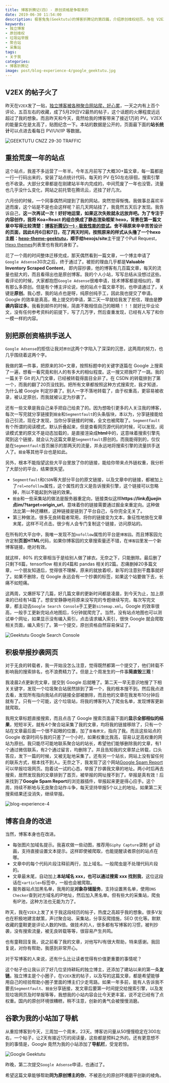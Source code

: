 ```yaml
---
title: 博客折腾记(四) - 原创资格是争取来的
date: 2019-06-30 11:54:00
description: 极客兔兔(Geektutu)的博客折腾记的第四篇，介绍原创维权经历，与在 V2EX 发帖的一些总结思考。
keywords:
- 独立博客
- 原创维权
- 垃圾站举报
- 聚合站
- 采集站
tags:
- 关于我
categories: 
- 博客折腾记
image: post/blog-experience-4/google_geektutu.jpg
---
```


## V2EX 的帖子火了

昨天在`V2EX`发了一贴，[独立博客被各种聚合网站爬，好心累](https://v2ex.com/t/578515)，一天之内有上百个评论，五百左右的收藏，成了5月29日V2最热的帖子，这个话题的火爆程度远远超过了我的想象。而且昨天和今天，竟然给我的博客带来了接近1万的 PV。V2EX 的能量实在是太高了，贴图纪念一下。本站的数据是公开的，页面最下面的**站长统计**可以点进去看每日 PV/UV/IP 等数据。

![GEEKTUTU CNZZ 29-30 TRAFFIC](blog-experience-4/cnzz_29_30.jpg)

## 重拾荒废一年的站点

这个站点，我差不多运营了一年半。今年五月前写了大概30+篇文章，每一篇都是一行一行码出来的，安装了站点统计代码，每天的 PV 在50左右徘徊，搜索引擎也不收录。大部分文章都是在刚建站半年内完成的，中间荒废了一年也没管。流量也几乎没什么变化，网站之前托管在腾讯云，还挂了好几次。

六月份的时候，一个同事偶然间提到了我的网站，突然觉得惭愧。我做事总喜欢半途而废，这个站是不是也会这样呢？前几天网站挂了，我竟然五天后才发现。我告诉自己，**这一次再试一次！好好地运营，如果这次失败就永远放弃吧。**为了专注于内容创作，我将 Koa+React 的组合换成了静态渲染框架 hexo，背景在第一篇文章中写得比较清楚：[博客折腾记(一) - 极致性能的尝试](https://geektutu.com/post/blog-experience-1.html)。舍不得原来辛辛苦苦设计的页面，因此6月6日和7日，花了两天时间，按照原来的样式从头撸了一个hexo主题：[hexo-theme-geektutu](https://github.com/geektutu/hexo-theme-geektutu)，顺手给**hexojs/site**主干提了个Pull Request，[Hexo themes](https://hexo.io/themes/index.html)列表里也有我的身影了。

花了一个周的时间整体迁移完成，那天偶然看到一篇文章，一个博主申请了`Google Adsense`30次之后，终于通过了。被拒的理由几乎都是**Valuable Inventory Scraped Content**， 即内容抄袭，他的博客有几百篇文章，每天的流量也挺大的，而且看得出也是原创博客。我的个人小站，写写总结从没想过这些。看评论的时候，大家都抱怨`Google Adsense`很难申请，技术博客都是相似的，哪有那么多原创。但是有个博主评论说，他的站点十篇文章不到，也申请通过了，关键是**原创**。我心想，我的站点也是呀，纯原创纯手工，因此我也提交了申请。Google 的效率是真高，晚上提交的申请，第二天一早就给我发了拒信，理由是**抄袭内容过多**。我看到邮件的时候，简直不敢相信自己的眼睛！！！就好比毕业论文，没有任何参考资料的前提下，写了几万字，然后查重发现，已经有人写了和你一模一样的内容。

## 别把原创资格拱手送人

`Google Adsense`的拒信让我对`原创`这两个字陷入了深深的沉思，这两周的努力，也几乎围绕着这两个字。

我做的第一件事，把原来的30+文章，按照标题中的关键字逐篇在 Google 上搜索了一遍，想看一看究竟和别人的有多大的相似程度。这一搜又把我吓了一跳。我的一篇关于 Git 的入门文章，已经被转载得面目全非了。在 CSDN 的转载排到了第一个，而我的翻了20页没找到。把所有文章都按照这种方式搜索完，我才知道，为什么被 Google 判定抄袭了。别人一字不落地转载了，由于权重高，更容易被收录，被认定原创，而我就被认定为抄袭了。

还有一些文章是我自己亲手把自己给卖了的。因为想吸引更多的人关注我的博客，每次一写完就分享链接到`掘金`和`Segmentfault`的头条版块，本以为，分享链接能给自己引流，现在才发现，当你分享链接的时候，全文也被爬取了。`Segmentfault`有个所谓的阅读模式，默认折叠起来，但是查看网页源代码的时候，可以发现，阅读模式里的原文不是动态加载的，是直接渲染成**html**中的，这意味着搜索引擎先爬到这个链接，就会认为这篇文章是`Segmentfault`原创的。而我能得到的，仅仅是在`Segmentfault`首页展示的那两天的流量，并永远地将搜索引擎的流量拱手送人了。`掘金`等其他平台也是如此。

另外，根本不能指望这些大平台里放了你的链接，能给你带来点外链权重，我分析了大部分的平台，结果很失望。

- `Segmentfault`和`CSDN`等大部分平台的原文链接，以及文章中的链接，都被加上了`rel=nofollow`属性，这个属性的含义是告诉搜索引擎，这个链接可以忽略掉，所以不能起到外链的效果。
- `掘金`和一些采集站的做法是服务器重定向，链接类似这样**https://link点juejin点im/?target=origin_url**，意味着你的链接需要通过掘金来重定向。这种做法比第一种还糟糕，这种链接是链到了平台自己，与你完全无关了。
- 第三种做法，很多无良转载者常用，将你的链接变为文本，象征性地放在文章末尾，这样不可点击。很少有人会专门复制这个链接，访问原站的。

在所有的大平台中，我唯一发现不加`nofollow`属性的平台是`博客园`。而且博客园允许定制**页首HTML**代码，如果你博客园的文章搜索量还不错，在`博客园`里发一个新博客链接，绝对有效。

就这样，80% 的文章相当于是给别人做了嫁衣。无奈之下，只能删除。最后删了只剩下6篇，tensorflow 相关的4篇和 pandas 相关的2篇。忍痛删掉20多篇文章，一个朋友知道后，觉得很不理解，原来的就放着呗，新写的注意别干蠢事就好了。如果不删除，在 Google 永远会有一个抄袭的标签，如果这个站要做下去，长痛不如短痛。

这两周，又爆肝写了几篇，好几篇文章的更新时间都是凌晨，到今天为止，加上原来的已经有14篇了。想安安静静地将原来没写完的专题继续写完，每次写完文章，都主动去`Google Search Console`手工更新`sitemap.xml`。Google 的效率很高，一般手工更新完站点地图后，5分钟就爬完了。当然，没有站点地图也可以测试单个网址，如果显示没有编入索引，点击请求编入索引，很快 Google 就会爬取相关页面，编入索引了。第一个提交，原创资格自然容易保证了。

![Geektutu Google Search Console](blog-experience-4/google_search_console.jpg)

## 积极举报抄袭网页

对于无良的转载者，我一开始没怎么注意，觉得既然都第一个提交了，他们转载不影响我的搜索排名，也不浪费精力了。但是上个周发生的一件事**简直毁三观**！

我凌晨2点更新完文章，提交到 Google 后就睡了。第二天一早无意识地搜了下相关关键字，发现一个垃圾聚合站居然排到了第一个，我的根本搜不到。然后我点进去看，发现所有指向我站点的链接全部被删除，而且他的文章在我发布10分钟后就有了。只有一个可能，这个垃圾站，将我的博客列入了爬虫名单，发现博客更新就爬取。

我用文章标题直接搜索，而且点击了 Google 搜索页面最下面的**显示全部相似的结果**，短短半天，就有4个聚合站采集了我的文章，均将我的链接移除了，只有一个站在文章最后面一个很不起眼的位置，加了`查看原文`，指向了我。而且这些站点的 Google 收录时间与我的只差了一个小时，如果权重比我高，容易认定高权重的网站为原创。我只能尽可能地联系聚合站的站长，希望他们能够删除我的文章，有1个通过微信联系，有2个通过留言，均删除了。并且告知我的文章禁止转载，口头答应，发下一篇的时候，又被无耻地采集了。还有另一个站长，网站上没有留任何的联系方式，根本找不到人。无奈之下，我发现了这个网站[Google Spam Report](https://www.google.com/webmasters/tools/spamreportform?hl=zh-CN)可以举报垃圾网页。抱着试一试的心态，举报了抄袭我文章的地址。两小时后再去搜索，居然发现我的文章排到了首页，被举报的网址搜不到了。举报是真有效！后来找到了**Google Spam Report**的浏览器插件，举报起来更是得心应手。这个周，持续不断地与无良聚合站作斗争，每天坚持举报5个以上的地址。如果第二天搜索结果还没消失，继续举报。

![blog-experience-4](blog-experience-4/google_spam_report.jpg)

## 博客自身的改进

当然，博客本身也在改进。

- 每张图片加域名提示。我喜欢做一些动图，推荐用`Giphy Capture`录制 gif 动画，支持直接设置文本提示。这样即使被爬取，也能提醒读者原创的站点在哪。
- 文章中的每个代码片段注释前两行，加上域名。一般爬虫是不处理代码片段的。
- 文章最末尾，自动加上**本站域名 xxx，也可以通过搜索 xxx 找到我**，这位这段话在`<article>`标签中，一般也会被爬取。
- 服务器站点加黑名单，我用的是**对象存储服务**，支持设置黑名单，使用`DNS Checker`查到对方域名的IP地址，然后加入黑名单。但有些大的采集站，爬虫有IP池，这种方法也无能为力了。

昨天，我在`V2EX`上发了关于我这段经历的帖子，热度之高超乎我的想象。很多V友也在积极地建言献策，声讨聚合站、采集站，分享反爬措施，SEO 优化等。默默收藏的童鞋更是评论人数的N倍。做技术的人，很多都有写博客的习惯，被判抄袭，没有搜索流量，被无良转载等等，很容易产生共鸣。

也有童鞋回复我，说之前看了我的文章，对他写PJ有很大帮助，特来感谢。我回复说，对你有帮助，我感到非常开心。

对于写博客的人来说，还有什么比让读者觉得有价值更重要的事情呢？

这个帖子也让我认识了好几位坚持耕耘的独立博主，还添加了建站以来的第一条**友链**。独立博主是个小圈子，在`V2EX`发的帖子，以及写的这篇文章，都是希望能够用自己的经验帮助小圈子里面的博主们少走弯路。如果一年多前，能有人告诉我不要去`Segmentfault`、`掘金`分享链接，发文章后要第一时间提交给搜索引擎，以及发现垃圾网页及时举报等等，我想我的小站内容会比今天更丰富，说不定已经有了点权重。国内的原创环境很糟糕，稍不注意，创新的勇气会被慢慢消磨。

## 谷歌为我的小站加了导航

从重拾博客到今天，三周加一个周末，23天。博客访问量从50慢慢稳定在300左右，一个帖子，让2天有接近1万的阅读量，这些都是预料之外的。还有更意想不到的事情是，Google 竟然为我的小站添加了**导航栏**，受宠若惊。

![Google Geektutu](blog-experience-4/google_geektutu.jpg)

昨晚，第二次提交`Google Adsense`申请，也通过了。

希望这篇文章能够帮助**同为原创博主的你**，不被恶化的原创环境磨平创新的棱角。












